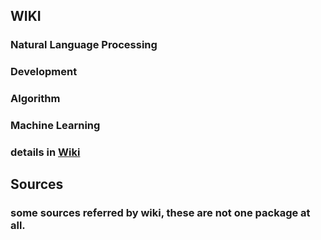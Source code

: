 ## WIKI
### Natural Language Processing
### Development
### Algorithm
### Machine Learning
### details in [Wiki](https://github.com/dsindex/blog/wiki)

## Sources
### some sources referred by wiki, these are not one package at all.
